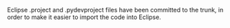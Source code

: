 Eclipse .project and .pydevproject files have been committed to the trunk, in order to make it easier to import the code into Eclipse.